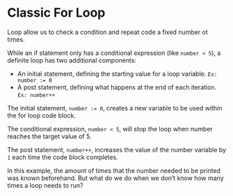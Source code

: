 # Classic For Loop

Loop allow us to check a condition and repeat code a fixed number ot times.

While an if statement only has a conditional expression (like `number < 5`), a definite loop has two additional components:

- An initial statement, defining the starting value for a loop variable. `Ex: number := 0`
- A post statement, defining what happens at the end of each iteration. `Ex: number++`

The initial statement, `number := 0`, creates a new variable to be used within the for loop code block.

The conditional expression, `number < 5`, will stop the loop when number reaches the target value of 5.

The post statement, `number++`, increases the value of the number variable by `1` each time the code block completes.

In this example, the amount of times that the number needed to be printed was known beforehand. But what do we do when we don’t know how many times a loop needs to run?

